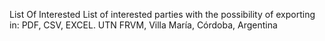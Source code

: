 List Of Interested
List of interested parties with the possibility of exporting in: PDF, CSV, EXCEL. UTN FRVM, Villa María, Córdoba, Argentina
